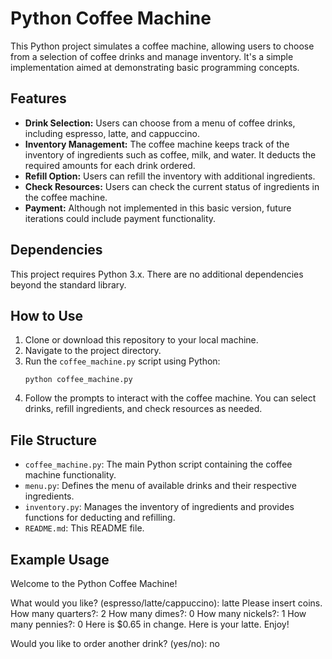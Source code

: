 # Python Coffee Machine

This Python project simulates a coffee machine, allowing users to choose from a selection of coffee drinks and manage inventory. It's a simple implementation aimed at demonstrating basic programming concepts.

## Features

- **Drink Selection:** Users can choose from a menu of coffee drinks, including espresso, latte, and cappuccino.
- **Inventory Management:** The coffee machine keeps track of the inventory of ingredients such as coffee, milk, and water. It deducts the required amounts for each drink ordered.
- **Refill Option:** Users can refill the inventory with additional ingredients.
- **Check Resources:** Users can check the current status of ingredients in the coffee machine.
- **Payment:** Although not implemented in this basic version, future iterations could include payment functionality.

## Dependencies

This project requires Python 3.x. There are no additional dependencies beyond the standard library.

## How to Use

1. Clone or download this repository to your local machine.
2. Navigate to the project directory.
3. Run the `coffee_machine.py` script using Python:
    ```
    python coffee_machine.py
    ```
4. Follow the prompts to interact with the coffee machine. You can select drinks, refill ingredients, and check resources as needed.

## File Structure

- `coffee_machine.py`: The main Python script containing the coffee machine functionality.
- `menu.py`: Defines the menu of available drinks and their respective ingredients.
- `inventory.py`: Manages the inventory of ingredients and provides functions for deducting and refilling.
- `README.md`: This README file.

## Example Usage

Welcome to the Python Coffee Machine!

What would you like? (espresso/latte/cappuccino): latte
Please insert coins.
How many quarters?: 2
How many dimes?: 0
How many nickels?: 1
How many pennies?: 0
Here is $0.65 in change.
Here is your latte. Enjoy!

Would you like to order another drink? (yes/no): no
